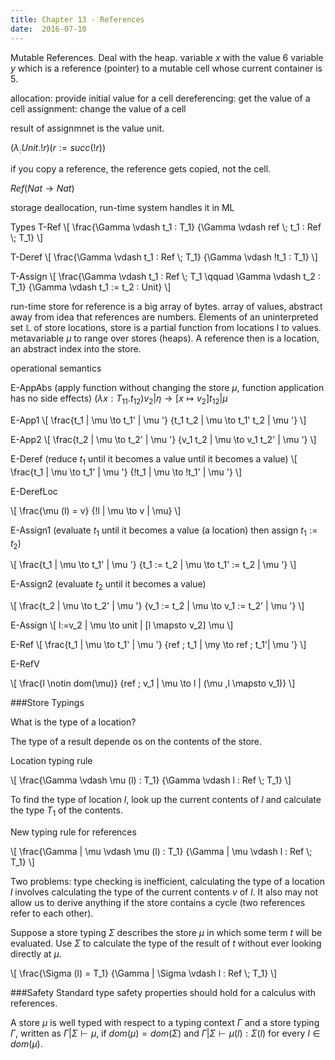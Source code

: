 ```yaml
---
title: Chapter 13 - References
date:  2016-07-10
---
```


Mutable References.
Deal with the heap.
variable $x$ with the value 6
variable $y$ which is a reference (pointer) to a mutable cell whose current
container is 5.

allocation: provide initial value for a cell
dereferencing: get the value of a cell
assignment: change the value of a cell

result of assignmnet is the value unit.

$(\lambda _ : Unit. !r) (r := succ(!r))$

if you copy a reference, the reference gets copied, not the cell.

$Ref(Nat \to Nat)$

storage deallocation, run-time system handles it in ML

Types
T-Ref
\\[
\\frac{\\Gamma \\vdash t_1 : T_1}
      {\\Gamma \\vdash ref \\; t_1 : Ref \\; T_1}
\\]

T-Deref
\\[
\\frac{\\Gamma \\vdash t_1 : Ref \\; T_1}
      {\\Gamma \\vdash !t_1 : T_1}
\\]

T-Assign
\\[
\\frac{\\Gamma \\vdash t_1 : Ref \\; T_1 \\qquad \\Gamma \\vdash t_2 : T_1}
      {\\Gamma \\vdash t_1 := t_2 : Unit}
\\]

run-time store for reference is a big array of bytes.
array of values, abstract away from idea that references are numbers.
Elements of an uninterpreted set $\mathbb{L}$ of store locations, store is
a partial function from locations l to values. metavariable $\mu$ to range over
stores (heaps). A reference then is a location, an abstract index into the store.

operational semantics

E-AppAbs (apply function without changing the store $\mu$, function application
  has no side effects)
$(\lambda x : T_{11} . t_{12})v_2 | \eta \to [x \mapsto v_2] t_{12} | \mu$

E-App1
\\[
\\frac{t_1 | \\mu \\to t_1' | \\mu '}
      {t_1 t_2 | \\mu \\to t_1' t_2 | \\mu '}
\\]

E-App2
\\[
\\frac{t_2 | \\mu \\to t_2' | \\mu '}
      {v_1 t_2 | \\mu \\to v_1 t_2' | \\mu '}
\\]

E-Deref (reduce $t_1$ until it becomes a value until it becomes a value)
\\[
\\frac{t_1 | \mu \to t_1' | \mu '}
      {!t_1 | \mu \to !t_1' | \mu '}
\\]

E-DerefLoc

\\[
\\frac{\mu (l) = v}
      {!l | \mu \to v | \mu}
\\]

E-Assign1 (evaluate $t_1$ until it becomes a value (a location) then assign $t_1 := t_2$)

\\[
\\frac{t_1 | \mu \to t_1' | \mu '}
      {t_1 := t_2 | \mu \to t_1' := t_2 | \mu '}
\\]

E-Assign2 (evaluate $t_2$ until it becomes a value)

\\[
\\frac{t_2 | \\mu \\to t_2' | \\mu '}
      {v_1 := t_2 | \\mu \\to v_1 := t_2' | \\mu '}
\\]

E-Assign
\\[
l:=v_2 | \mu \to unit | [l \mapsto v_2] \mu
\\]

E-Ref
\\[
\\frac{t_1 | \mu \to t_1' | \mu '}
      {ref \; t_1 | \my \to ref \; t_1'| \mu '}
\\]

E-RefV

\\[
\\frac{l \notin dom(\mu)}
      {ref \; v_1 | \mu \to l | (\mu ,l \mapsto v_1)}
\\]

###Store Typings

What is the type of a location?

The type of a result depende os on the contents of the store.

Location typing rule

\\[
\\frac{\\Gamma \\vdash \\mu (l) : T_1}
      {\\Gamma \\vdash l : Ref \\; T_1}
\\]

To find the type of location $l$, look up the current contents of $l$ and calculate
the type $T_1$ of the contents.

New typing rule for references

\\[
\\frac{\\Gamma | \\mu \\vdash \\mu (l) : T_1}
      {\\Gamma | \\mu \\vdash l : Ref \\; T_1}
\\]

Two problems: type checking is inefficient, calculating the type of a location $l$
involves calculating the type of the current contents $v$ of $l$. It also may not
allow us to derive anything if the store contains a cycle (two references refer
to each other).

Suppose a store typing $\Sigma$ describes the store $\mu$ in which some term $t$
will be evaluated. Use $\Sigma$ to calculate the type of the result of $t$ without
ever looking directly at $\mu$.

\\[
\\frac{\\Sigma (l) = T_1}
      {\\Gamma | \\Sigma \\vdash l : Ref \\; T_1}
\\]


###Safety
Standard type safety properties should hold for a calculus with references.

A store $\mu$ is well typed with respect to a typing context $\Gamma$ and a store
typing $\Gamma$, written as $\Gamma | \Sigma \vdash \mu$, if $dom(\mu) = dom(\Sigma)$
and $\Gamma | \Sigma \vdash \mu (l) : \Sigma(l)$ for every $l \in dom(\mu)$.
